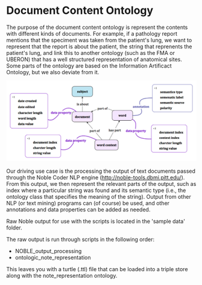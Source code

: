 # Document Content Ontology

The purpose of the document content ontology is represent the contents with different kinds of documents. For example, if a pathology report mentions that the speciment was taken from the patient's lung, we want to represent that the report is about the patient, the string that reprenents the patient's lung, and link this to another ontology (such as the FMA or UBERON) that has a well structured representation of anatomical sites. Some parts of the ontology are based on the Information Artificact Ontology, but we also deviate from it.

![](https://github.com/RoswellParkResearch/document-content-ontology/blob/master/diagrams/document_content_ontology-v1.png)

Our driving use case is the processing the output of text documents passed through the Noble Coder NLP engine (http://noble-tools.dbmi.pitt.edu/). From this output, we then represent the relevant parts of the output, such as index where a particular string was found and its semantic type (i.e., the ontology class that specifies the meaning of the string). Output from other NLP (or text mining) programs can (of course) be used, and other annotations and data properties can be added as needed.

Raw Noble output for use with the scripts is located in the 'sample data' folder.

The raw output is run through scripts in the following order:
- NOBLE_output_processing
- ontologic_note_representation

This leaves you with a turtle (.ttl) file that can be loaded into a triple store along with the note_representation ontology.
